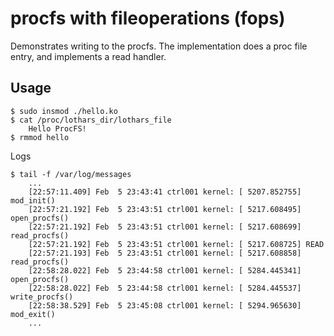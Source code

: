 # procfs with fileoperations (fops)

Demonstrates writing to the procfs. The implementation does a proc
file entry, and implements a read handler.

## Usage

```
$ sudo insmod ./hello.ko
$ cat /proc/lothars_dir/lothars_file
    Hello ProcFS!
$ rmmod hello
```

Logs  
```
$ tail -f /var/log/messages
    ...
    [22:57:11.409] Feb  5 23:43:41 ctrl001 kernel: [ 5207.852755] mod_init()
    [22:57:21.192] Feb  5 23:43:51 ctrl001 kernel: [ 5217.608495] open_procfs()
    [22:57:21.192] Feb  5 23:43:51 ctrl001 kernel: [ 5217.608699] read_procfs()
    [22:57:21.192] Feb  5 23:43:51 ctrl001 kernel: [ 5217.608725] READ
    [22:57:21.193] Feb  5 23:43:51 ctrl001 kernel: [ 5217.608858] read_procfs()
    [22:58:28.022] Feb  5 23:44:58 ctrl001 kernel: [ 5284.445341] open_procfs()
    [22:58:28.022] Feb  5 23:44:58 ctrl001 kernel: [ 5284.445537] write_procfs()
    [22:58:38.529] Feb  5 23:45:08 ctrl001 kernel: [ 5294.965630] mod_exit()
    ...
```
